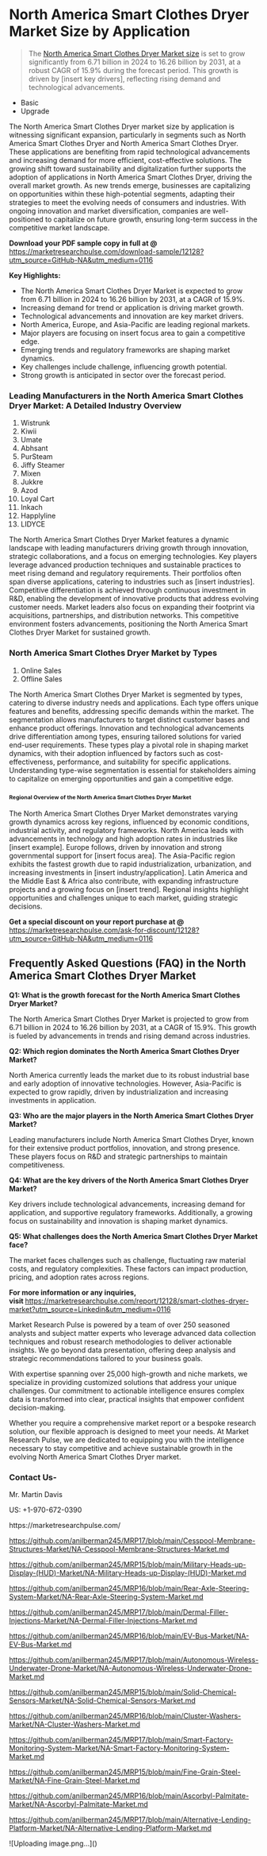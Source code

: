 <h1>North America Smart Clothes Dryer Market&nbsp;Size by Application</h1><blockquote><p>The <a href="https://marketresearchpulse.com/download-sample/12128?utm_source=GitHub-NA&amp;utm_medium=0116">North America Smart Clothes Dryer Market size</a> is set to grow significantly from 6.71 billion in 2024 to 16.26 billion by 2031, at a robust CAGR of 15.9% during the forecast period. This growth is driven by [insert key drivers], reflecting rising demand and technological advancements.</p></blockquote><ul><li>Basic<li> Upgrade</li></ul><p>The North America Smart Clothes Dryer market size by application is witnessing significant expansion, particularly in segments such as North America Smart Clothes Dryer and North America Smart Clothes Dryer. These applications are benefiting from rapid technological advancements and increasing demand for more efficient, cost-effective solutions. The growing shift toward sustainability and digitalization further supports the adoption of applications in North America Smart Clothes Dryer, driving the overall market growth. As new trends emerge, businesses are capitalizing on opportunities within these high-potential segments, adapting their strategies to meet the evolving needs of consumers and industries. With ongoing innovation and market diversification, companies are well-positioned to capitalize on future growth, ensuring long-term success in the competitive market landscape.</p><p><strong>Download your PDF sample copy in full at @ </strong><a href="https://marketresearchpulse.com/download-sample/12128?utm_source=GitHub-NA&amp;utm_medium=0116">https://marketresearchpulse.com/download-sample/12128?utm_source=GitHub-NA&amp;utm_medium=0116</a></p><p><strong>Key Highlights: </strong></p><ul><li>The North America Smart Clothes Dryer Market is expected to grow from 6.71 billion in 2024 to 16.26 billion by 2031, at a CAGR of 15.9%.</li><li>Increasing demand for trend or application is driving market growth.</li><li>Technological advancements and innovation are key market drivers.</li><li>North America, Europe, and Asia-Pacific are leading regional markets.</li><li>Major players are focusing on insert focus area to gain a competitive edge.</li><li>Emerging trends and regulatory frameworks are shaping market dynamics.</li><li>Key challenges include challenge, influencing growth potential.</li><li>Strong growth is anticipated in sector over the forecast period.</li></ul><h3>Leading Manufacturers in the North America Smart Clothes Dryer Market: A Detailed Industry Overview</h3><ol><li>Wistrunk</li><li>Kiwii</li><li>Umate</li><li>Abhsant</li><li>PurSteam</li><li>Jiffy Steamer</li><li>Mixen</li><li>Jukkre</li><li>Azod</li><li>Loyal Cart</li><li>Inkach</li><li>Happlyline</li><li>LIDYCE</li></ol><div class="flex max-w-full flex-col flex-grow"><div class="min-h-8 text-message flex w-full flex-col items-end gap-2 whitespace-normal break-words [.text-message+&amp;]:mt-5" dir="auto" data-message-author-role="assistant" data-message-id="fd8432e4-4910-450d-b182-61b7bfb0a01f" data-message-model-slug="gpt-4o"><div class="flex w-full flex-col gap-1 empty:hidden first:pt-[3px]"><div class="markdown prose w-full break-words dark:prose-invert light"><p>The North America Smart Clothes Dryer Market features a dynamic landscape with leading manufacturers driving growth through innovation, strategic collaborations, and a focus on emerging technologies. Key players leverage advanced production techniques and sustainable practices to meet rising demand and regulatory requirements. Their portfolios often span diverse applications, catering to industries such as [insert industries]. Competitive differentiation is achieved through continuous investment in R&amp;D, enabling the development of innovative products that address evolving customer needs. Market leaders also focus on expanding their footprint via acquisitions, partnerships, and distribution networks. This competitive environment fosters advancements, positioning the North America Smart Clothes Dryer Market for sustained growth.</p></div></div></div></div><h3>North America Smart Clothes Dryer Market by Types</h3><ol><li>Online Sales<li> Offline Sales</li></ol><div class="flex max-w-full flex-col flex-grow"><div class="min-h-8 text-message flex w-full flex-col items-end gap-2 whitespace-normal break-words [.text-message+&amp;]:mt-5" dir="auto" data-message-author-role="assistant" data-message-id="084470be-0bb7-4664-bddf-5156b4f41249" data-message-model-slug="gpt-4o-mini"><div class="flex w-full flex-col gap-1 empty:hidden first:pt-[3px]"><div class="markdown prose w-full break-words dark:prose-invert light"><p>The North America Smart Clothes Dryer Market is segmented by types, catering to diverse industry needs and applications. Each type offers unique features and benefits, addressing specific demands within the market. The segmentation allows manufacturers to target distinct customer bases and enhance product offerings. Innovation and technological advancements drive differentiation among types, ensuring tailored solutions for varied end-user requirements. These types play a pivotal role in shaping market dynamics, with their adoption influenced by factors such as cost-effectiveness, performance, and suitability for specific applications. Understanding type-wise segmentation is essential for stakeholders aiming to capitalize on emerging opportunities and gain a competitive edge.</p></div></div></div></div><h3><span style="font-size: 11px;">Regional Overview of the North America Smart Clothes Dryer Market</span></h3><div class="flex max-w-full flex-col flex-grow"><div class="min-h-8 text-message flex w-full flex-col items-end gap-2 whitespace-normal break-words [.text-message+&amp;]:mt-5" dir="auto" data-message-author-role="assistant" data-message-id="e9038762-ce64-4e30-91c9-9bd413514231" data-message-model-slug="gpt-4o-mini"><div class="flex w-full flex-col gap-1 empty:hidden first:pt-[3px]"><div class="markdown prose w-full break-words dark:prose-invert light"><p>The North America Smart Clothes Dryer Market demonstrates varying growth dynamics across key regions, influenced by economic conditions, industrial activity, and regulatory frameworks. North America leads with advancements in technology and high adoption rates in industries like [insert example]. Europe follows, driven by innovation and strong governmental support for [insert focus area]. The Asia-Pacific region exhibits the fastest growth due to rapid industrialization, urbanization, and increasing investments in [insert industry/application]. Latin America and the Middle East &amp; Africa also contribute, with expanding infrastructure projects and a growing focus on [insert trend]. Regional insights highlight opportunities and challenges unique to each market, guiding strategic decisions.</p></div></div></div></div><p><strong>Get a special discount on your report purchase at @ </strong><a href="https://marketresearchpulse.com/ask-for-discount/12128?utm_source=GitHub-NA&amp;utm_medium=0116">https://marketresearchpulse.com/ask-for-discount/12128?utm_source=GitHub-NA&amp;utm_medium=0116</a></p><h2>Frequently Asked Questions (FAQ) in the North America Smart Clothes Dryer Market</h2><p><strong>Q1: What is the growth forecast for the North America Smart Clothes Dryer Market?</strong></p><p>The North America Smart Clothes Dryer Market is projected to grow from 6.71 billion in 2024 to 16.26 billion by 2031, at a CAGR of 15.9%. This growth is fueled by advancements in trends and rising demand across industries.</p><p><strong>Q2: Which region dominates the North America Smart Clothes Dryer Market?</strong></p><p>North America currently leads the market due to its robust industrial base and early adoption of innovative technologies. However, Asia-Pacific is expected to grow rapidly, driven by industrialization and increasing investments in application.</p><p><strong>Q3: Who are the major players in the North America Smart Clothes Dryer Market?</strong></p><p>Leading manufacturers include North America Smart Clothes Dryer, known for their extensive product portfolios, innovation, and strong presence. These players focus on R&amp;D and strategic partnerships to maintain competitiveness.</p><p><strong>Q4: What are the key drivers of the North America Smart Clothes Dryer Market?</strong></p><p>Key drivers include technological advancements, increasing demand for application, and supportive regulatory frameworks. Additionally, a growing focus on sustainability and innovation is shaping market dynamics.</p><p><strong>Q5: What challenges does the North America Smart Clothes Dryer Market face?</strong></p><p>The market faces challenges such as challenge, fluctuating raw material costs, and regulatory complexities. These factors can impact production, pricing, and adoption rates across regions.</p><p><strong>For more information or any inquiries, visit&nbsp;</strong><a href="https://marketresearchpulse.com/report/12128/smart-clothes-dryer-market?utm_source=Linkedin&utm_medium=0116">https://marketresearchpulse.com/report/12128/smart-clothes-dryer-market?utm_source=Linkedin&utm_medium=0116</a></p><p>Market Research Pulse is powered by a team of over 250 seasoned analysts and subject matter experts who leverage advanced data collection techniques and robust research methodologies to deliver actionable insights. We go beyond data presentation, offering deep analysis and strategic recommendations tailored to your business goals.</p><p>With expertise spanning over 25,000 high-growth and niche markets, we specialize in providing customized solutions that address your unique challenges. Our commitment to actionable intelligence ensures complex data is transformed into clear, practical insights that empower confident decision-making.</p><p>Whether you require a comprehensive market report or a bespoke research solution, our flexible approach is designed to meet your needs. At Market Research Pulse, we are dedicated to equipping you with the intelligence necessary to stay competitive and achieve sustainable growth in the evolving North America Smart Clothes Dryer market.</p><h3><strong>Contact Us-</strong></h3><p>Mr. Martin Davis</p><p>US: +1-970-672-0390</p><p>https://marketresearchpulse.com/</p><p><a href="https://github.com/anilberman245/MRP17/blob/main/Cesspool-Membrane-Structures-Market/NA-Cesspool-Membrane-Structures-Market.md">https://github.com/anilberman245/MRP17/blob/main/Cesspool-Membrane-Structures-Market/NA-Cesspool-Membrane-Structures-Market.md</a></p><p><a href="https://github.com/anilberman245/MRP15/blob/main/Military-Heads-up-Display-(HUD)-Market/NA-Military-Heads-up-Display-(HUD)-Market.md">https://github.com/anilberman245/MRP15/blob/main/Military-Heads-up-Display-(HUD)-Market/NA-Military-Heads-up-Display-(HUD)-Market.md</a></p><p><a href="https://github.com/anilberman245/MRP16/blob/main/Rear-Axle-Steering-System-Market/NA-Rear-Axle-Steering-System-Market.md">https://github.com/anilberman245/MRP16/blob/main/Rear-Axle-Steering-System-Market/NA-Rear-Axle-Steering-System-Market.md</a></p><p><a href="https://github.com/anilberman245/MRP17/blob/main/Dermal-Filler-Injections-Market/NA-Dermal-Filler-Injections-Market.md">https://github.com/anilberman245/MRP17/blob/main/Dermal-Filler-Injections-Market/NA-Dermal-Filler-Injections-Market.md</a></p><p><a href="https://github.com/anilberman245/MRP16/blob/main/EV-Bus-Market/NA-EV-Bus-Market.md">https://github.com/anilberman245/MRP16/blob/main/EV-Bus-Market/NA-EV-Bus-Market.md</a></p><p><a href="https://github.com/anilberman245/MRP17/blob/main/Autonomous-Wireless-Underwater-Drone-Market/NA-Autonomous-Wireless-Underwater-Drone-Market.md">https://github.com/anilberman245/MRP17/blob/main/Autonomous-Wireless-Underwater-Drone-Market/NA-Autonomous-Wireless-Underwater-Drone-Market.md</a></p><p><a href="https://github.com/anilberman245/MRP15/blob/main/Solid-Chemical-Sensors-Market/NA-Solid-Chemical-Sensors-Market.md">https://github.com/anilberman245/MRP15/blob/main/Solid-Chemical-Sensors-Market/NA-Solid-Chemical-Sensors-Market.md</a></p><p><a href="https://github.com/anilberman245/MRP16/blob/main/Cluster-Washers-Market/NA-Cluster-Washers-Market.md">https://github.com/anilberman245/MRP16/blob/main/Cluster-Washers-Market/NA-Cluster-Washers-Market.md</a></p><p><a href="https://github.com/anilberman245/MRP17/blob/main/Smart-Factory-Monitoring-System-Market/NA-Smart-Factory-Monitoring-System-Market.md">https://github.com/anilberman245/MRP17/blob/main/Smart-Factory-Monitoring-System-Market/NA-Smart-Factory-Monitoring-System-Market.md</a></p><p><a href="https://github.com/anilberman245/MRP15/blob/main/Fine-Grain-Steel-Market/NA-Fine-Grain-Steel-Market.md">https://github.com/anilberman245/MRP15/blob/main/Fine-Grain-Steel-Market/NA-Fine-Grain-Steel-Market.md</a></p><p><a href="https://github.com/anilberman245/MRP16/blob/main/Ascorbyl-Palmitate-Market/NA-Ascorbyl-Palmitate-Market.md">https://github.com/anilberman245/MRP16/blob/main/Ascorbyl-Palmitate-Market/NA-Ascorbyl-Palmitate-Market.md</a></p><p><a href="https://github.com/anilberman245/MRP17/blob/main/Alternative-Lending-Platform-Market/NA-Alternative-Lending-Platform-Market.md">https://github.com/anilberman245/MRP17/blob/main/Alternative-Lending-Platform-Market/NA-Alternative-Lending-Platform-Market.md</a></p>
![Uploading image.png…]()
